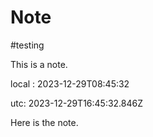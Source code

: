 # Note
#testing

This is a note.

local : 2023-12-29T08:45:32

utc: 2023-12-29T16:45:32.846Z

Here is the note.
